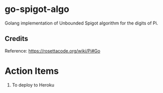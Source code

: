 # go-spigot-algo
Golang implementation of Unbounded Spigot algorithm for the digits of Pi.



## Credits
Reference: https://rosettacode.org/wiki/Pi#Go

# Action Items
1. To deploy to Heroku